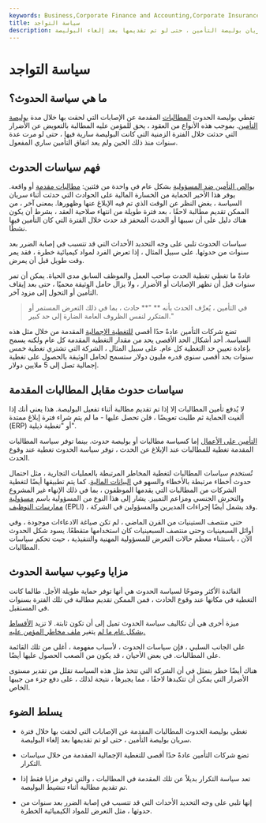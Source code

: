 ```yaml
---
keywords: Business,Corporate Finance and Accounting,Corporate Insurance
title: سياسة التواجد
description: تغطي بوليصة الحدوث المطالبات المقدمة عن الإصابات التي لحقت بها خلال فترة سريان بوليصة التأمين ، حتى لو تم تقديمها بعد إلغاء البوليصة.
---
```


# سياسة التواجد
## ما هي سياسة الحدوث؟

تغطي بوليصة الحدوث [المطالبات](/insurance_claim) المقدمة عن الإصابات التي لحقت بها خلال مدة [بوليصة التأمين](/insurance). بموجب هذه الأنواع من العقود ، يحق للمؤمن عليه المطالبة بالتعويض عن الأضرار التي حدثت خلال الفترة الزمنية التي كانت البوليصة سارية فيها ، حتى لو مرت عدة سنوات منذ ذلك الحين ولم يعد اتفاق التأمين ساري المفعول.

## فهم سياسات الحدوث

[بوالص التأمين ضد المسؤولية](/liability_insurance) بشكل عام في واحدة من فئتين: [مطالبات مقدمة](/claimsmade-policy) أو واقعة. يوفر هذا الأخير الحماية من الخسارة المالية على الحوادث التي حدثت أثناء سريان السياسة ، بغض النظر عن الوقت الذي تم فيه الإبلاغ عنها وظهورها. بمعنى آخر ، من الممكن تقديم مطالبة لاحقًا ، بعد فترة طويلة من انتهاء صلاحية العقد ، بشرط أن يكون هناك دليل على أن سببها أو الحدث المحفز قد حدث خلال الفترة التي كان التأمين فيها نشطًا.

سياسات الحدوث تلبي على وجه التحديد الأحداث التي قد تتسبب في إصابة الضرر بعد سنوات من حدوثها. على سبيل المثال ، إذا تعرض الفرد لمواد كيميائية خطرة ، فقد يمر وقت طويل قبل أن يمرض.

عادةً ما تغطي تغطية الحدث صاحب العمل والموظف السابق مدى الحياة. يمكن أن تمر سنوات قبل أن تظهر الإصابات أو الأضرار ، ولا يزال حامل الوثيقة محميًا ، حتى بعد إيقاف التأمين أو التحول إلى مزود آخر.

> في التأمين ، يُعرَّف الحدث بأنه ** "** حادث ، بما في ذلك التعرض المستمر أو المتكرر لنفس الظروف العامة الضارة إلى حد كبير."

>

تضع شركات التأمين عادةً حدًا أقصى [للتغطية الإجمالية](/insurance-coverage) المقدمة من خلال مثل هذه السياسة. أحد أشكال الحد الأقصى يحد من مقدار التغطية المقدمة كل عام ولكنه يسمح بإعادة تعيين حد التغطية كل عام. على سبيل المثال ، الشركة التي تشتري تغطية خمس سنوات بحد أقصى سنوي قدره مليون دولار ستسمح لحامل الوثيقة بالحصول على تغطية إجمالية تصل إلى 5 ملايين دولار.

## سياسات حدوث مقابل المطالبات المقدمة

لا يُدفع تأمين المطالبات إلا إذا تم تقديم مطالبة أثناء تفعيل البوليصة. هذا يعني أنك إذا ألغيت الحماية ثم طلبت تعويضًا ، فلن تحصل عليها - ما لم يتم شراء فترة إبلاغ ممتدة (ERP) أو "تغطية ذيلية".

[التأمين على الأعمال](/business-insurance) إما كسياسة مطالبات أو بوليصة حدوث. بينما توفر سياسة المطالبات المقدمة تغطية للمطالبات عند الإبلاغ عن الحدث ، توفر سياسة الحدوث تغطية عند وقوع الحدث.

تُستخدم سياسات المطالبات لتغطية المخاطر المرتبطة بالعمليات التجارية ، مثل احتمال حدوث أخطاء مرتبطة بالأخطاء والسهو في [البيانات المالية](/financial-statements). كما يتم تطبيقها أيضًا لتغطية الشركات من المطالبات التي يقدمها الموظفون ، بما في ذلك الإنهاء غير المشروع والتحرش الجنسي ومزاعم التمييز. يشار إلى هذا النوع من المسؤولية باسم [مسؤولية ممارسات التوظيف](/employers-liability-insurance) (EPLI) ، وقد يشمل أيضًا إجراءات المديرين والمسؤولين في الشركة.

حتى منتصف الستينيات من القرن الماضي ، لم تكن صياغة الادعاءات موجودة ، وفي أوائل السبعينيات وحتى منتصف السبعينيات كان استخدامها متقطعًا. يسود شكل الحدوث الآن ، باستثناء معظم حالات التعرض للمسؤولية المهنية والتنفيذية ، حيث تحكم سياسات المطالبات.

## مزايا وعيوب سياسة الحدوث

الفائدة الأكثر وضوحًا لسياسة الحدوث هي أنها توفر حماية طويلة الأجل. طالما كانت التغطية في مكانها عند وقوع الحادث ، فمن الممكن تقديم مطالبة في تلك الفترة بسنوات في المستقبل.

ميزة أخرى هي أن تكاليف سياسة الحدوث تميل إلى أن تكون ثابتة. لا تزيد [الأقساط بشكل عام ما لم](/insurance-premium) يتغير [ملف مخاطر المؤمن عليه.](/risk-profile)

على الجانب السلبي ، فإن سياسات الحدوث ، لأسباب مفهومة ، أغلى من تلك القائمة على المطالبات. في بعض الأحيان ، قد يكون من الصعب الحصول عليها أيضًا.

هناك أيضًا خطر يتمثل في أن الشركة التي تتخذ مثل هذه السياسة تقلل من تقدير مستوى الأضرار التي يمكن أن تتكبدها لاحقًا ، مما يجبرها ، نتيجة لذلك ، على دفع جزء من جيبها الخاص.

## يسلط الضوء

- تغطي بوليصة الحدوث المطالبات المقدمة عن الإصابات التي لحقت بها خلال فترة سريان بوليصة التأمين ، حتى لو تم تقديمها بعد إلغاء البوليصة.

- تضع شركات التأمين عادةً حدًا أقصى للتغطية الإجمالية المقدمة من خلال سياسات التكرار.

- تعد سياسة التكرار بديلاً عن تلك المقدمة في المطالبات ، والتي توفر مزايا فقط إذا تم تقديم مطالبة أثناء تنشيط البوليصة.

- إنها تلبي على وجه التحديد الأحداث التي قد تتسبب في إصابة الضرر بعد سنوات من حدوثها ، مثل التعرض للمواد الكيميائية الخطرة.


